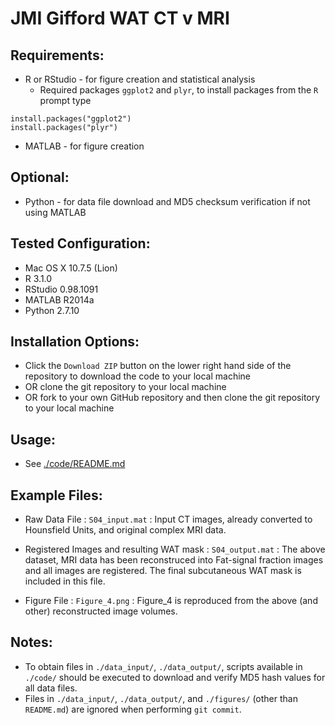 JMI Gifford WAT CT v MRI
=============================

Requirements:
-------------
* R or RStudio - for figure creation and statistical analysis
	+ Required packages `ggplot2` and `plyr`, to install packages from the `R` prompt type

~~~~
install.packages("ggplot2")
install.packages("plyr")
~~~~

* MATLAB  - for figure creation

Optional:
-------------
* Python - for data file download and MD5 checksum verification if not using MATLAB

Tested Configuration:
---------------------
* Mac OS X 10.7.5 (Lion)
* R 3.1.0
* RStudio 0.98.1091
* MATLAB R2014a
* Python 2.7.10

Installation Options:
---------------------
* Click the `Download ZIP` button on the lower right hand side of the repository to download the code to your local machine
* OR clone the git repository to your local machine
* OR fork to your own GitHub repository and then clone the git repository to your local machine

Usage:
------
* See [./code/README.md](./code/README.md)
   
Example Files:
--------

* Raw Data File :  `S04_input.mat` : Input CT images, already converted to Hounsfield Units, and original complex MRI data.

* Registered Images and resulting WAT mask : `S04_output.mat` : The above dataset, MRI data has been reconstruced into Fat-signal fraction images and all images are registered. The final subcutaneous WAT mask is included in this file.

* Figure File : `Figure_4.png` : Figure_4 is reproduced from the above (and other) reconstructed image volumes.

Notes:
------
* To obtain files in `./data_input/`, `./data_output/`, scripts available in `./code/` should be executed to download and verify  MD5 hash values for all data files.
* Files in `./data_input/`, `./data_output/`, and `./figures/` (other than `README.md`) are ignored when performing `git commit`.
